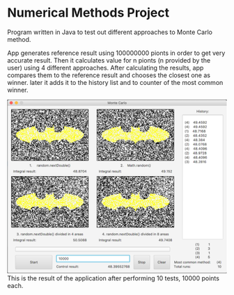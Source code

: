 # Numerical Methods Project
Program written in Java to test out different approaches to Monte Carlo method.

App generates reference result using 100000000 pionts in order to get very accurate result. Then it calculates value for n pionts (n provided by the user) using 4 different approaches. After calculating the results, app compares them to the reference result and chooses the closest one as winner. later it adds it to the history list and to counter of the most common winner.

<img src="images/app.png">
This is the result of the application after performing 10 tests, 10000 points each.
